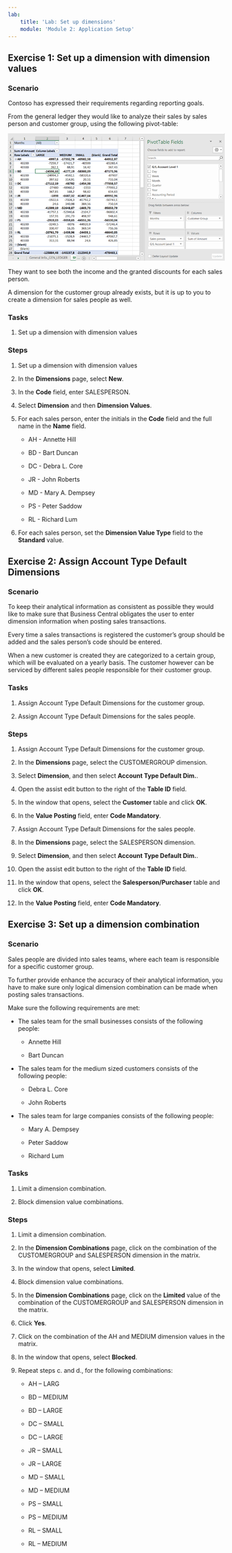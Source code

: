 ```yaml
---
lab:
    title: 'Lab: Set up dimensions'
    module: 'Module 2: Application Setup'
---
```


## Exercise 1: Set up a dimension with dimension values

### Scenario

Contoso has expressed their requirements regarding reporting goals.

From the general ledger they would like to analyze their sales by sales person
and customer group, using the following pivot-table:

![Pivot Table](media/lab2_3_pivot_table.png)

They want to see both the income and the granted discounts for each sales
person.

A dimension for the customer group already exists, but it is up to you to create
a dimension for sales people as well.

### Tasks

1.  Set up a dimension with dimension values

### Steps

1.  Set up a dimension with dimension values

   1.  In the **Dimensions** page, select **New**.

   2.  In the **Code** field, enter SALESPERSON.

   3.  Select **Dimension** and then **Dimension Values**.

   4.  For each sales person, enter the initials in the **Code** field and the
        full name in the **Name** field.

        -   AH - Annette Hill

        -   BD - Bart Duncan

        -   DC - Debra L. Core

        -   JR - John Roberts

        -   MD - Mary A. Dempsey

        -   PS - Peter Saddow

        -   RL - Richard Lum

   5.  For each sales person, set the **Dimension Value Type** field to the
        **Standard** value.

## Exercise 2: Assign Account Type Default Dimensions

### Scenario

To keep their analytical information as consistent as possible they would like
to make sure that Business Central obligates the user to enter dimension
information when posting sales transactions.

Every time a sales transactions is registered the customer’s group should be
added and the sales person’s code should be entered.

When a new customer is created they are categorized to a certain group, which
will be evaluated on a yearly basis. The customer however can be serviced by
different sales people responsible for their customer group.

### Tasks

1.  Assign Account Type Default Dimensions for the customer group.

2.  Assign Account Type Default Dimensions for the sales people.

### Steps

1.  Assign Account Type Default Dimensions for the customer group.

   1.  In the **Dimensions** page, select the CUSTOMERGROUP dimension.

   2.  Select **Dimension**, and then select **Account Type Default Dim.**.

   3.  Open the assist edit button to the right of the **Table ID** field.

   4.  In the window that opens, select the **Customer** table and click
        **OK**.

   5.  In the **Value Posting** field, enter **Code Mandatory**.

2.  Assign Account Type Default Dimensions for the sales people.

   1.  In the **Dimensions** page, select the SALESPERSON dimension.

   2.  Select **Dimension**, and then select **Account Type Default Dim.**.

   3.  Open the assist edit button to the right of the **Table ID** field.

   4.  In the window that opens, select the **Salesperson/Purchaser** table and
        click **OK**.

   5.  In the **Value Posting** field, enter **Code Mandatory**.

## Exercise 3: Set up a dimension combination

### Scenario

Sales people are divided into sales teams, where each team is responsible for a
specific customer group.

To further provide enhance the accuracy of their analytical information, you
have to make sure only logical dimension combination can be made when posting
sales transactions.

Make sure the following requirements are met:

-   The sales team for the small businesses consists of the following people:

    -   Annette Hill

    -   Bart Duncan

-   The sales team for the medium sized customers consists of the following
    people:

    -   Debra L. Core

    -   John Roberts

-   The sales team for large companies consists of the following people:

    -   Mary A. Dempsey

    -   Peter Saddow

    -   Richard Lum

### Tasks

1.  Limit a dimension combination.

2.  Block dimension value combinations.

### Steps

1.  Limit a dimension combination.

   1.  In the **Dimension Combinations** page, click on the combination of the
        CUSTOMERGROUP and SALESPERSON dimension in the matrix.

   2.  In the window that opens, select **Limited**.

2.  Block dimension value combinations.

   1.  In the **Dimension Combinations** page, click on the **Limited** value
        of the combination of the CUSTOMERGROUP and SALESPERSON dimension in the
        matrix.

   2.  Click **Yes**.

   3.  Click on the combination of the AH and MEDIUM dimension values in the
        matrix.

   4.  In the window that opens, select **Blocked**.

   5.  Repeat steps c. and d., for the following combinations:

        -   AH – LARG

        -   BD – MEDIUM

        -   BD – LARGE

        -   DC – SMALL

        -   DC – LARGE

        -   JR – SMALL

        -   JR – LARGE

        -   MD – SMALL

        -   MD – MEDIUM

        -   PS – SMALL

        -   PS – MEDIUM

        -   RL – SMALL

        -   RL – MEDIUM
